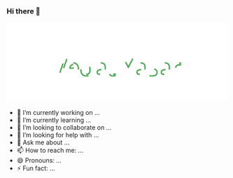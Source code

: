 ### Hi there 👋
<img src="./vedat.svg"></img>

- 🔭 I’m currently working on ...
- 🌱 I’m currently learning ...
- 👯 I’m looking to collaborate on ...
- 🤔 I’m looking for help with ...
- 💬 Ask me about ...
- 📫 How to reach me: ...
- 😄 Pronouns: ...
- ⚡ Fun fact: ...


<!-- <img align="right" alt="GIF" src="https://github.com/abhisheknaiidu/abhisheknaiidu/blob/master/code.gif?raw=true" width="250" height="160" />
-->
  
 
<!-- **VedatYasar/VedatYasar** is a ✨ _special_ ✨ repository because its `README.md` (this file) appears on your GitHub profile.

Here are some ideas to get you started:
-->


